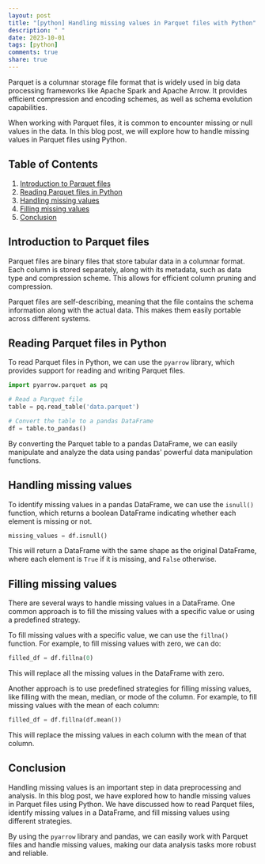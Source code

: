 ```yaml
---
layout: post
title: "[python] Handling missing values in Parquet files with Python"
description: " "
date: 2023-10-01
tags: [python]
comments: true
share: true
---
```


Parquet is a columnar storage file format that is widely used in big data processing frameworks like Apache Spark and Apache Arrow. It provides efficient compression and encoding schemes, as well as schema evolution capabilities.

When working with Parquet files, it is common to encounter missing or null values in the data. In this blog post, we will explore how to handle missing values in Parquet files using Python.

## Table of Contents
1. [Introduction to Parquet files](#introduction-to-parquet-files)
2. [Reading Parquet files in Python](#reading-parquet-files-in-python)
3. [Handling missing values](#handling-missing-values)
4. [Filling missing values](#filling-missing-values)
5. [Conclusion](#conclusion)

## Introduction to Parquet files

Parquet files are binary files that store tabular data in a columnar format. Each column is stored separately, along with its metadata, such as data type and compression scheme. This allows for efficient column pruning and compression.

Parquet files are self-describing, meaning that the file contains the schema information along with the actual data. This makes them easily portable across different systems.

## Reading Parquet files in Python

To read Parquet files in Python, we can use the `pyarrow` library, which provides support for reading and writing Parquet files.

```python
import pyarrow.parquet as pq

# Read a Parquet file
table = pq.read_table('data.parquet')

# Convert the table to a pandas DataFrame
df = table.to_pandas()
```

By converting the Parquet table to a pandas DataFrame, we can easily manipulate and analyze the data using pandas' powerful data manipulation functions.

## Handling missing values

To identify missing values in a pandas DataFrame, we can use the `isnull()` function, which returns a boolean DataFrame indicating whether each element is missing or not.

```python
missing_values = df.isnull()
```

This will return a DataFrame with the same shape as the original DataFrame, where each element is `True` if it is missing, and `False` otherwise.

## Filling missing values

There are several ways to handle missing values in a DataFrame. One common approach is to fill the missing values with a specific value or using a predefined strategy.

To fill missing values with a specific value, we can use the `fillna()` function. For example, to fill missing values with zero, we can do:

```python
filled_df = df.fillna(0)
```

This will replace all the missing values in the DataFrame with zero.

Another approach is to use predefined strategies for filling missing values, like filling with the mean, median, or mode of the column. For example, to fill missing values with the mean of each column:

```python
filled_df = df.fillna(df.mean())
```

This will replace the missing values in each column with the mean of that column.

## Conclusion

Handling missing values is an important step in data preprocessing and analysis. In this blog post, we have explored how to handle missing values in Parquet files using Python. We have discussed how to read Parquet files, identify missing values in a DataFrame, and fill missing values using different strategies.

By using the `pyarrow` library and pandas, we can easily work with Parquet files and handle missing values, making our data analysis tasks more robust and reliable.